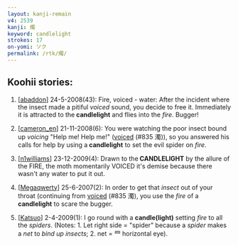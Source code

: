 ```yaml
---
layout: kanji-remain
v4: 2539
kanji: 燭
keyword: candlelight
strokes: 17
on-yomi: ソク
permalink: /rtk/燭/
---
```


## Koohii stories: 

1) [<a href="http://kanji.koohii.com/profile/abaddon">abaddon</a>] 24-5-2008(43): Fire, voiced - water: After the incident where the insect made a pitiful <em>voiced</em> sound, you decide to free it. Immediately it is attracted to the<strong> candlelight</strong> and flies into the <em>fire</em>. Bugger!

2) [<a href="http://kanji.koohii.com/profile/cameron_en">cameron_en</a>] 21-11-2008(6): You were watching the poor insect bound up <em>voicing</em> &quot;Help me! Help me!&quot; (<a href="../v4/835.html">voiced</a> (#835 濁)), so you answered his calls for help by using a<strong> candlelight</strong> to set the evil spider on <em>fire</em>.

3) [<a href="http://kanji.koohii.com/profile/n1williams">n1williams</a>] 23-12-2009(4): Drawn to the<strong> CANDLELIGHT</strong> by the allure of the FIRE, the moth momentarily VOICED it&#039;s demise because there wasn&#039;t any water to put it out.

4) [<a href="http://kanji.koohii.com/profile/Megaqwerty">Megaqwerty</a>] 25-6-2007(2): In order to get that <em>insect</em> out of your throat (continuing from <a href="../v4/835.html">voiced</a> (#835 濁), you use the <em>fire</em> of a<strong> candlelight</strong> to scare the bugger.

5) [<a href="http://kanji.koohii.com/profile/Katsuo">Katsuo</a>] 2-4-2009(1): I go round with a <strong>candle(light)</strong> setting <em>fire</em> to all the <em>spiders</em>. (Notes: 1. Let right side = &quot;spider&quot; because a <em>spider</em> makes a <em>net</em> to <em>bind up insects</em>; 2. net = 罒 horizontal eye).


